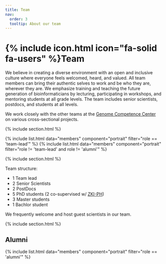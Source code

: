 ```yaml
---
title: Team
nav:
  order: 3
  tooltip: About our team
---
```


# {% include icon.html icon="fa-solid fa-users" %}Team

We believe in creating a diverse environment with an open and inclusive culture where everyone feels welcomed, heard, and valued. All team members can bring their authentic selves to work and be who they are, wherever they are. We emphasize training and teaching the future generation of bioinformaticians by lecturing, participating in workshops, and mentoring students at all grade levels. The team includes senior scientists, postdocs, and students at all levels.

We work closely with the other teams at the [Genome Competence Center](https://www.rki.de/EN/Content/Institute/DepartmentsUnits/MF/MF1/mf1_node.html) on various cross-sectional projects.

{% include section.html %}

{% include list.html data="members" component="portrait" filter="role == 'team-lead'" %}
{% include list.html data="members" component="portrait" filter="role != 'team-lead' and role != 'alumni'" %}

{% include section.html %}

Team structure:

* 1 Team lead
* 2 Senior Scientists
* 2 PostDocs
* 5 PhD students (2 co-supervised w/ [ZKI-PH](https://www.rki.de/EN/Content/Institute/DepartmentsUnits/ZKI-PH/ZKI-PH.html))
* 3 Master students
* 1 Bachlor student

We frequently welcome and host guest scientists in our team. 

{% include section.html %}

## Alumni

{% include list.html data="members" component="portrait" filter="role == 'alumni'" %}
